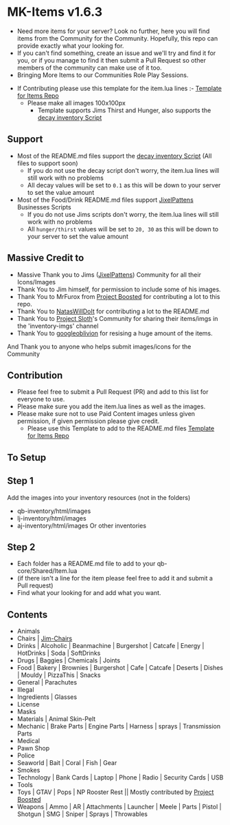 # MK-Items v1.6.3
 + Need more items for your server? Look no further, here you will find items from the Community for the Community. Hopefully, this repo can provide exactly what your looking for.
 + If you can't find something, create an issue and we'll try and find it for you, or if you manage to find it then submit a Pull Request so other members of the community can make use of it too.
 + Bringing More Items to our Communities Role Play Sessions.

- If Contributing please use this template for the item.lua lines :- [Template for Items Repo](https://codepen.io/lilphantom25/pen/RwQEvWL?editors=1000)
  + Please make all images 100x100px
    + Template supports Jims Thirst and Hunger, also supports the [decay inventory Script](https://github.com/tnj-development/inventory)


## Support
  - Most of the README.md files support the [decay inventory Script](https://github.com/tnj-development/inventory) (All files to support soon)
    + If you do not use the decay script don't worry, the item.lua lines will still work with no problems
    + All decay values will be set to `0.1` as this will be down to your server to set the value amount
  - Most of the Food/Drink README.md files support [JixelPattens](https://discord.gg/xKgQZ6wZvS) Businesses Scripts
    + If you do not use Jims scripts don't worry, the item.lua lines will still work with no problems
    + All `hunger/thirst` values will be set to `20, 30` as this will be down to your server to set the value amount

## Massive Credit to ##
  - Massive Thank you to Jims ([JixelPattens](https://discord.gg/xKgQZ6wZvS)) Community for all their Icons/Images
  - Thank You to Jim himself, for permission to include some of his images.
  - Thank You to MrFurox from [Project Boosted](https://discord.gg/TrvAhGvDs3) for contributing a lot to this repo.
  - Thank You to [NatasWillDoIt](https://github.com/NatasWillDoIt) for contributing a lot to the README.md
  - Thank You to [Project Sloth](https://github.com/Project-Sloth)'s Community for sharing their items/imgs in the 'inventory-imgs' channel
  - Thank You to [googleoblivion](https://github.com/googleoblivion) for resising a huge amount of the items.

  And Thank you to anyone who helps submit images/icons for the Community

## Contribution
  - Please feel free to submit a Pull Request (PR) and add to this list for everyone to use.
  - Please make sure you add the item.lua lines as well as the images.
  - Please make sure not to use Paid Content images unless given permission, if given permission please give credit.
    + Please use this Template to add to the README.md files [Template for Items Repo](https://codepen.io/lilphantom25/pen/RwQEvWL?editors=1000)

## To Setup ##

## Step 1
  Add the images into your inventory resources (not in the folders)
  - qb-inventory/html/images
  - lj-inventory/html/images
  - aj-inventory/html/images
    Or other inventories

## Step 2
  - Each folder has a README.md file to add to your qb-core/Shared/Item.lua
  - (if there isn't a line for the item please feel free to add it and submit a Pull request)
  - Find what your looking for and add what you want.

## Contents
  - Animals 
  - Chairs | [Jim-Chairs](https://github.com/jimathy/jim-chairs)
  - Drinks | Alcoholic | Beanmachine | Burgershot | Catcafe | Energy | HotDrinks | Soda | SoftDrinks
  - Drugs | Baggies | Chemicals | Joints
  - Food | Bakery | Brownies | Burgershot | Cafe | Catcafe | Deserts | Dishes | Mouldy | PizzaThis | Snacks
  - General | Parachutes
  - Illegal
  - Ingredients | Glasses
  - License
  - Masks
  - Materials | Animal Skin-Pelt
  - Mechanic | Brake Parts | Engine Parts | Harness | sprays | Transmission Parts
  - Medical
  - Pawn Shop
  - Police
  - Seaworld | Bait | Coral | Fish | Gear
  - Smokes
  - Technology | Bank Cards | Laptop | Phone | Radio | Security Cards | USB
  - Tools
  - Toys | GTAV | Pops | NP Rooster Rest || Mostly contributed by [Project Boosted](https://github.com/Project-Boosted/brp-Loot-Images)
  - Weapons | Ammo | AR | Attachments | Launcher | Meele | Parts | Pistol | Shotgun | SMG | Sniper | Sprays | Throwables
